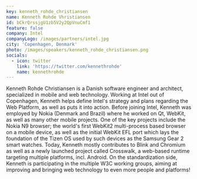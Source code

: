 ```yaml
---
key: kenneth_rohde_christiansen
name: Kenneth Rohde Vhristiansen
id: bCkrQrssjgU1zb5V2y2QpVnuCmf1
feature: false
company: Intel
companyLogo: /images/partners/intel.jpg
city: 'Copenhagen, Denmark'
photo: /images/speakers/kenneth_rohde_christiansen.png
socials:
  - icon: twitter
    link: 'https://twitter.com/kennethrohde'
    name: kennethrohde
---
```

Kenneth Rohde Christiansen is a Danish software engineer and architect, specialized in mobile and web technology. Working at Intel out of Copenhagen, Kenneth helps define Intel's strategy and plans regarding the Web Platform, as well as puts it into action. Before joining Intel, Kenneth was employed by Nokia (Denmark and Brazil) where he worked on Qt, WebKit, as well as many other mobile projects. One of the key projects include the Nokia N9 browser; the world's first WebKit2 multi-process based browser on a mobile device, as well as the initial WebKit EFL port which lays the foundation of the Tizen OS used by such devices as the Samsung Gear 2 smart watches. Today, Kenneth mostly contributes to Blink and Chromium as well as a newly launched project called Crosswalk, a web-based runtime targeting multiple platforms, incl. Android. On the standardization side, Kenneth is participating in the multiple W3C working groups, aiming at improving and bringing web technology to even more people and platforms!